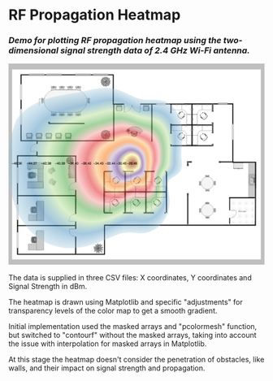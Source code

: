 # RF Propagation Heatmap
### *Demo for plotting RF propagation heatmap using the two-dimensional signal strength data of 2.4 GHz Wi-Fi antenna.*

![Screenshot](/ip[y]/rf_heatmap.png)

The data is supplied in three CSV files: X coordinates, Y coordinates and Signal Strength in dBm.

The heatmap is drawn using Matplotlib and specific "adjustments" for transparency levels of
the color map to get a smooth gradient.

Initial implementation used the masked arrays and "pcolormesh" function, but switched to "contourf" without the masked arrays, taking into account the issue with interpolation for masked arrays in Matplotlib.

At this stage the heatmap doesn't consider the penetration of obstacles, like walls,
and their impact on signal strength and propagation.
